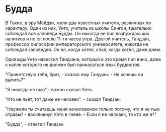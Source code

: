 # Будда

В Токио, в эру Мейдзи, жили два известных учителя, различных по характеру. Один из них, Унто, учитель из школы Сингон, тщательно соблюдал все заповеди Будды. Он никогда не пил возбуждающих напитков и не ел после 11-ти часов утра. Другой учитель, Тандзан, профессор философии императорского университета, никогда не соблюдал заповедей. Он ел, когда хотел, спал, когда хотел, даже днем.

Однажды Унто навестил Тандзана, который в это время пил вино, даже к капле которого не должен был прикасаться язык буддистов.

"Приветствую тебя, брат, - сказал ему Тандзан. - Не хочешь ли выпить?"

"Я никогда не пью",- важно сказал Унто.

"Кто не пьет, тот даже не человек", - сказал Тандзан.

"Неужели ты считаешь меня нечеловеком только потому, что я не пью отравы? - воскликнул Унто в гневе. - Если я не человек, то кто же я?"

"Будда", - ответил Тандзан